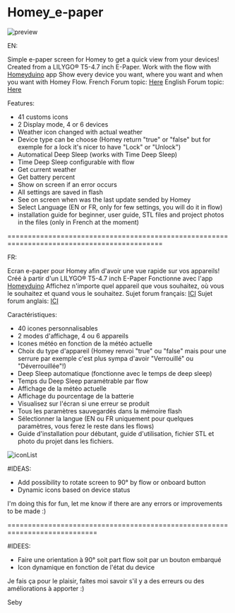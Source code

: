 # Homey_e-paper

![preview](https://user-images.githubusercontent.com/17813720/210804756-72a217c0-4635-45a9-98fc-5e2a97cf33e6.jpg)


EN:

Simple e-paper screen for Homey to get a quick view from your devices!
Created from a LILYGO® T5-4.7 inch E-Paper. 
Work with the flow with [Homeyduino]( https://homey.app/fr-fr/app/com.athom.homeyduino/Homeyduino/ ) app
Show every device you want, where you want and when you want with Homey Flow.
French Forum topic: [Here](https://community.homey.app/t/homeyduino-e-paper-pour-homey/74193)
English Forum topic: [Here](https://community.homey.app/t/homeyduino-e-paper-for-homey/74640)

Features:
- 41 customs icons
- 2 Display mode, 4 or 6 devices
- Weather icon changed with actual weather
- Device type can be choose (Homey return "true" or "false" but for exemple for a lock it's nicer to have "Lock" or "Unlock")
- Automatical Deep Sleep (works with Time Deep Sleep)
- Time Deep Sleep configurable with flow
- Get current weather
- Get battery percent
- Show on screen if an error occurs
- All settings are saved in flash
- See on screen when was the last update sended by Homey
- Select Language (EN or FR, only for few settings, you will do it in flow)
- installation guide for beginner, user guide, STL files and project photos in the files (only in French at the moment)



============================================================================================

FR:

Ecran e-paper pour Homey afin d'avoir une vue rapide sur vos appareils!
Créé à partir d'un LILYGO® T5-4.7 inch E-Paper
Fonctionne avec l'app  [Homeyduino](https://homey.app/fr-fr/app/com.athom.homeyduino/Homeyduino/)
Affichez n'importe quel appareil que vous souhaitez, où vous le souhaitez et quand vous le souhaitez.
Sujet forum français: [ICI](https://community.homey.app/t/homeyduino-e-paper-pour-homey/74193)
Sujet forum anglais: [ICI](https://community.homey.app/t/homeyduino-e-paper-for-homey/74640)

Caractéristiques:
- 40 icones personnalisables
- 2 modes d'affichage, 4 ou 6 appareils
- Icones météo en fonction de la météo actuelle
- Choix du type d'appareil (Homey renvoi "true" ou "false" mais pour une serrure par exemple c'est plus sympa d'avoir "Verrouillé" ou "Déverrouillée"!)
- Deep Sleep automatique (fonctionne avec le temps de deep sleep)
- Temps du Deep Sleep paramétrable par flow
- Affichage de la météo actuelle
- Affichage du pourcentage de la batterie
- Visualisez sur l'écran si une erreur se produit
- Tous les paramètres sauvegardés dans la mémoire flash
- Sélectionner la langue (EN ou FR uniquement pour quelques paramètres, vous ferez le reste dans les flows)
- Guide d'installation pour débutant, guide d'utilisation, fichier STL et photo du projet dans les fichiers.

![iconList](https://user-images.githubusercontent.com/17813720/210806872-ae92b02d-a3fb-408f-a934-41c761caf09c.jpg)




#IDEAS:

- Add possibility to rotate screen to 90° by flow or onboard button
- Dynamic icons based on device status


I'm doing this for fun, let me know if there are any errors or improvements to be made :)

============================================================================
     
#IDEES:

- Faire une orientation à 90° soit part flow soit par un bouton embarqué
- Icon dynamique en fonction de l'état du device



Je fais ça pour le plaisir, faites moi savoir s'il y a des erreurs ou des améliorations à apporter :)

Seby 

